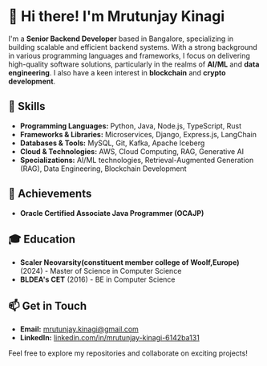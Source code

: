 # 👋 Hi there! I'm Mrutunjay Kinagi

I'm a **Senior Backend Developer** based in Bangalore, specializing in building scalable and efficient backend systems. With a strong background in various programming languages and frameworks, I focus on delivering high-quality software solutions, particularly in the realms of **AI/ML** and **data engineering**. I also have a keen interest in **blockchain** and **crypto development**.

## 🚀 Skills

- **Programming Languages:** Python, Java, Node.js, TypeScript, Rust
- **Frameworks & Libraries:** Microservices, Django, Express.js, LangChain
- **Databases & Tools:** MySQL, Git, Kafka, Apache Iceberg
- **Cloud & Technologies:** AWS, Cloud Computing, RAG, Generative AI
- **Specializations:** AI/ML technologies, Retrieval-Augmented Generation (RAG), Data Engineering, Blockchain Development

## 🌟 Achievements
- **Oracle Certified Associate Java Programmer (OCAJP)**

## 🎓 Education
- **Scaler Neovarsity(constituent member college of Woolf,Europe)** (2024) - Master of Science in Computer Science 
- **BLDEA's CET** (2016) - BE in Computer Science

## 📫 Get in Touch
- **Email:** [mrutunjay.kinagi@gmail.com](mailto:mrutunjay.kinagi@gmail.com)
- **LinkedIn:** [linkedin.com/in/mrutunjay-kinagi-6142ba131](https://www.linkedin.com/in/mrutunjay-kinagi-6142ba131/)

Feel free to explore my repositories and collaborate on exciting projects! 
